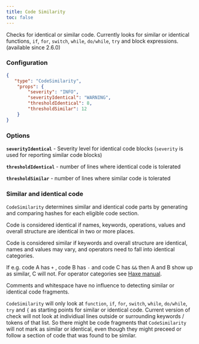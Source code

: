 ```yaml
---
title: Code Similarity
toc: false
---
```


Checks for identical or similar code. Currently looks for similar or identical functions, `if`, `for`, `switch`, `while`, `do/while`, `try` and block expressions. (available since 2.6.0)

### Configuration

```json
{
   "type": "CodeSimilarity",
    "props": {
        "severity": "INFO",
        "severityIdentical": "WARNING",
        "thresholdIdentical": 8,
        "thresholdSimilar": 12
    }
}
```

### Options

**`severityIdentical`** - Severity level for identical code blocks (`severity` is used for reporting similar code blocks)

**`thresholdIdentical`** - number of lines where identical code is tolerated

**`thresholdSimilar`** - number of lines where similar code is tolerated

### Similar and identical code

`CodeSimilarity` determines similar and identical code parts by generating and comparing hashes for each eligible code section.

Code is considered identical if names, keywords, operations, values and overall structure are identical in two or more places.

Code is considered similar if keywords and overall structure are identical, names and values may vary, and operators need to fall into identical categories. 

If e.g. code A has `+` , code B has `-` and code C has `&&` then A and B show up as similar, C will not. For operator categories see [Haxe manual](https://haxe.org/manual/expression-operators-binops.html).

Comments and whitespace have no influence to detecting similar or identical code fragments.

`CodeSimilarity` will only look at `function`, `if`, `for`, `switch`, `while`, `do/while`, `try` and `{` as starting points for similar or identical code.
Current version of check will not look at individiual lines outside or surrounding keywords / tokens of that list. So there might be code fragments that `CodeSimilarity` will not mark as similar or identical, even though they might preceed or follow a section of code that was found to be similar.
